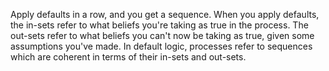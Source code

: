 ---
---

Apply defaults in a row, and you get a sequence. When you apply defaults, the in-sets refer to what beliefs you're taking as true in the process. The out-sets refer to what beliefs you can't now be taking as true, given some assumptions you've made. In default logic, processes refer to sequences which are coherent in terms of their in-sets and out-sets.